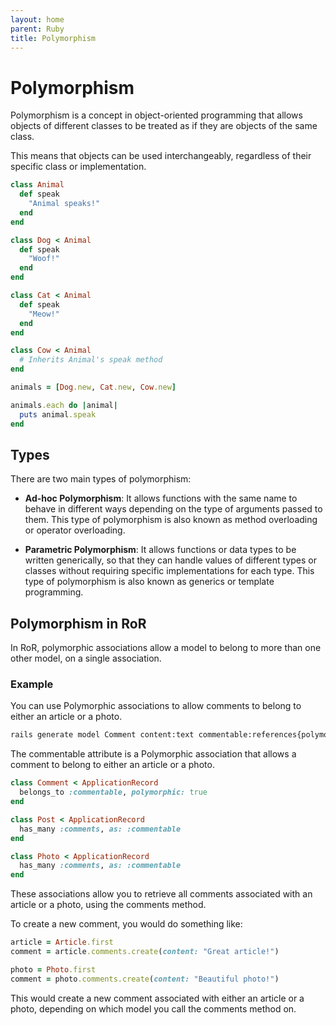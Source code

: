 ```yaml
---
layout: home
parent: Ruby
title: Polymorphism
---
```


# Polymorphism

Polymorphism is a concept in object-oriented programming that allows objects of different classes to be treated as if they are objects of the same class. 

This means that objects can be used interchangeably, regardless of their specific class or implementation.

```ruby
class Animal
  def speak
    "Animal speaks!"
  end
end

class Dog < Animal
  def speak
    "Woof!"
  end
end

class Cat < Animal
  def speak
    "Meow!"
  end
end

class Cow < Animal
  # Inherits Animal's speak method
end

animals = [Dog.new, Cat.new, Cow.new]

animals.each do |animal|
  puts animal.speak
end
```

## Types

There are two main types of polymorphism:

- **Ad-hoc Polymorphism**: It allows functions with the same name to behave in different ways depending on the type of arguments passed to them. This type of polymorphism is also known as method overloading or operator overloading.

- **Parametric Polymorphism**: It allows functions or data types to be written generically, so that they can handle values of different types or classes without requiring specific implementations for each type. This type of polymorphism is also known as generics or template programming.


## Polymorphism in RoR

In RoR, polymorphic associations allow a model to belong to more than one other model, on a single association. 

### Example

You can use Polymorphic associations to allow comments to belong to either an article or a photo.

```bash
rails generate model Comment content:text commentable:references{polymorphic}
```

The commentable attribute is a Polymorphic association that allows a comment to belong to either an article or a photo.

```ruby
class Comment < ApplicationRecord
  belongs_to :commentable, polymorphic: true
end

class Post < ApplicationRecord
  has_many :comments, as: :commentable
end

class Photo < ApplicationRecord
  has_many :comments, as: :commentable
end
```

These associations allow you to retrieve all comments associated with an article or a photo, using the comments method.

To create a new comment, you would do something like:

```ruby
article = Article.first
comment = article.comments.create(content: "Great article!")

photo = Photo.first
comment = photo.comments.create(content: "Beautiful photo!")
```

This would create a new comment associated with either an article or a photo, depending on which model you call the comments method on.

